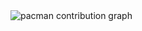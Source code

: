 <picture>
  <source media="(prefers-color-scheme: dark)" srcset="https://raw.githubusercontent.com/GabrielSSouza03/GabrielSSouza03/output/pacman-contribution-graph-dark.svg">
  <source media="(prefers-color-scheme: light)" srcset="https://raw.githubusercontent.com/GabrielSSouza03/GabrielSSouza03/output/pacman-contribution-graph.svg">
  <img alt="pacman contribution graph" src="https://raw.githubusercontent.com/GabrielSSouza03/GabrielSSouza03/output/pacman-contribution-graph.svg">
</picture>

###
